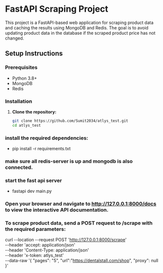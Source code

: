 # FastAPI Scraping Project

This project is a FastAPI-based web application for scraping product data and caching the results using MongoDB and Redis. The goal is to avoid updating product data in the database if the scraped product price has not changed.

## Setup Instructions

### Prerequisites

- Python 3.8+
- MongoDB
- Redis

### Installation

1. **Clone the repository:**

   ```bash
   git clone https://github.com/Sumit2034/atlys_test.git
   cd atlys_test

### install the required dependencies:
- pip install -r requirements.txt

### make sure all redis-server is up and mongodb is also connected.

### start the fast api server
- fastapi dev main.py  

### Open your browser and navigate to http://127.0.0.1:8000/docs to view the interactive API documentation.

### To scrape product data, send a POST request to /scrape with the required parameters:

curl --location --request POST 'http://127.0.0.1:8000/scrape' \
--header 'accept: application/json' \
--header 'Content-Type: application/json' \
--header 'x-token: atlys_test' \
--data-raw '{
    "pages": "5",
    "url":"https://dentalstall.com/shop",
    "proxy": null
}'

